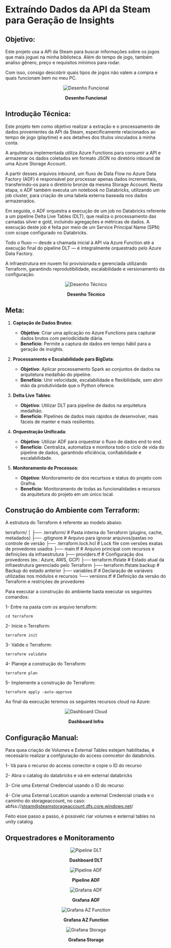 # Extraíndo Dados da API da Steam para Geração de Insights

## Objetivo:

Este projeto usa a API da Steam para buscar informações sobre os jogos que mais joguei na minha biblioteca. Além do tempo de jogo, também analiso gênero, preço e requisitos mínimos para rodar.

Com isso, consigo descobrir quais tipos de jogos não valem a compra e quais funcionam bem no meu PC.

<div align="center">
  <img src="https://github.com/user-attachments/assets/9183f220-9401-4014-9b86-02fb0cec263a" alt="Desenho Funcional">
  <p><b>Desenho Funcional</b></p>
</div>

<p align="left">
</p>

## Introdução Técnica:

Este projeto tem como objetivo realizar a extração e o processamento de dados provenientes da API da Steam, especificamente relacionados ao tempo de jogo (playtime) e aos detalhes dos títulos vinculados à minha conta.

A arquitetura implementada utiliza Azure Functions para consumir a API e armazenar os dados coletados em formato JSON no diretório inbound de uma Azure Storage Account.

A partir desses arquivos inbound, um fluxo de Data Flow no Azure Data Factory (ADF) é responsável por processar apenas dados incrementais, transferindo-os para o diretório bronze da mesma Storage Account. Nesta etapa, o ADF também executa um notebook no Databricks, utilizando um job cluster, para criação de uma tabela externa baseada nos dados armazenados.

Em seguida, o ADF orquestra a execução de um job no Databricks referente a um pipeline Delta Live Tables (DLT), que realiza o processamento das camadas silver e gold, incluindo agregações e métricas de dados. A execução deste job é feita por meio de um Service Principal Name (SPN) com scope configurado no Databricks.

Todo o fluxo — desde a chamada inicial à API via Azure Function até a execução final do pipeline DLT — é integralmente orquestrado pelo Azure Data Factory.

A infraestrutura em nuvem foi provisionada e gerenciada utilizando Terraform, garantindo reprodutibilidade, escalabilidade e versionamento da configuração.

<div align="center">
  <img src="https://github.com/user-attachments/assets/7181cfd1-30af-484a-a32c-55e96d240d63" alt="Desenho Técnico">
  <p><b>Desenho Técnico</b></p>
</div>

<p align="left">
</p>

## Meta:

1. **Captação de Dados Brutos**:
    - **Objetivo**: Criar uma aplicação no Azure Functions para capturar dados brutos com periodicidade diária.
    - **Benefício**: Permite a captura de dados em tempo hábil para a geração de insights.

2. **Processamento e Escalabilidade para BigData**:
    - **Objetivo**: Aplicar processamento Spark ao conjuntos de dados na arquitetura medalhão do pipeline.
    - **Benefício**: Unir velocidade, escalabilidade e flexibilidade, sem abrir mão da produtividade que o Python oferece.

4. **Delta Live Tables**:
    - **Objetivo**: Utilizar DLT para pipeline de dados na arquitetura medalhão.
    - **Benefício**: Pipelines de dados mais rápidos de desenvolver, mais fáceis de manter e mais resilientes.

5. **Orquestração Unificada**:
    - **Objetivo**: Utilizar ADF para orquestrar o fluxo de dados end to end.
    - **Benefício**: Centraliza, automatiza e monitora todo o ciclo de vida do pipeline de dados, garantindo eficiência, confiabilidade e escalabilidade.

6. **Monitoramento de Processos**:
    - **Objetivo**: Monitoramento de dos recurtsos e status do projeto com Grafna.
    - **Benefício**: Monitoramento de todas as funcionalidades e recursos da arquitetura do projeto em um único local.


## Construção do Ambiente com Terraform:

A estrutura do Terraform é referente ao modelo abaixo:

terraform/
│
├── .terraform/                 # Pasta interna do Terraform (plugins, cache, metadados)
├── .gitignore                   # Arquivo para ignorar arquivos/pastas no controle de versão
├── .terraform.lock.hcl          # Lock file com versões exatas de provedores usados
├── main.tf                      # Arquivo principal com recursos e definições da infraestrutura
├── providers.tf                 # Configuração dos provedores (ex.: Azure, AWS, GCP)
├── terraform.tfstate            # Estado atual da infraestrutura gerenciado pelo Terraform
├── terraform.tfstate.backup     # Backup do estado anterior
├── variables.tf                 # Declaração de variáveis utilizadas nos módulos e recursos
└── versions.tf                  # Definição da versão do Terraform e restrições de provedores

Para executar a construção do ambiente basta executar os seguintes comandos:

1- Entre na pasta com os arquivo terraform:

`cd terraform`

2- Inicie o Terraform:

`terraform init`

3- Valide o Terraform:

`terraform validate`

4- Planeje a construção do Terraform:

`terraform plan`

5- Implemente a construção do Terraform:

`terraform apply -auto-approve`

Ao final da execução teremos os seguintes recursos cloud na Azure:

<div align="center">
  <img src="https://github.com/user-attachments/assets/f8ec74c9-ee08-4101-b8ce-8ad4d3b2cbf7" alt="Dashboard Cloud">
  <p><b>Dashboard Infra</b></p>
</div>

<p align="left">
</p>

## Configuração Manual:

Para quea  criação de Volumes e External Tables estejam habilitadas, é necessário realizar a confgiuração do access conncetor do databricks.

1- Vá para o recurso do access conector e copie o ID do recurso

2- Abra o catalog do databricks e vá em external databricks

3- Crie uma External Credencial usando o ID do recurso

4- Crie uma External Location usando a external Credencial criada e o caminho do storageaccount, no caso:
abfss://steam@steamstorageaccount.dfs.core.windows.net/

Feito esse passo a passo, é possivelc riar volumes e external tables no unity catalog

## Orquestradores e Monitoramento

<div align="center">
  <img src="https://github.com/user-attachments/assets/a91183c5-6890-487c-91a4-872e6d34fccf" alt="Pipeline DLT">
  <p><b>Dashboard DLT</b></p>
</div>

<p align="left">
</p>

<div align="center">
  <img src="https://github.com/user-attachments/assets/c0039453-4bf3-4408-9a45-37a600d51840" alt="Pipeline ADF">
  <p><b>Pipeline ADF</b></p>
</div>

<p align="left">
</p>

<div align="center">
  <img src="https://github.com/user-attachments/assets/7f206935-1365-4baf-a50c-46cb1a5544be" alt="Grafana ADF">
  <p><b>Grafana ADF</b></p>
</div>

<p align="left">
</p>

<div align="center">
  <img src="https://github.com/user-attachments/assets/8c397a52-19be-43a3-a6d8-43b8ab990888" alt="Grafana AZ Function">
  <p><b>Grafana AZ Function</b></p>
</div>

<p align="left">
</p>

<div align="center">
  <img src="https://github.com/user-attachments/assets/24da45cc-0a75-4c9d-a695-7cb96735112c" alt="Grafana Storage">
  <p><b>Grafana Storage</b></p>
</div>

<p align="left">
</p>




